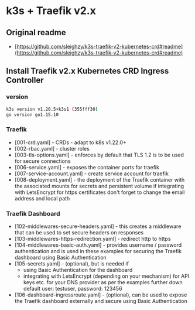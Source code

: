 # k3s + Traefik v2.x

## Original readme

* [https://github.com/sleighzy/k3s-traefik-v2-kubernetes-crd#readme](https://github.com/sleighzy/k3s-traefik-v2-kubernetes-crd#readme)

## Install Traefik v2.x Kubernetes CRD Ingress Controller

### version

```bash
k3s version v1.20.5+k3s1 (355fff30)
go version go1.15.10
```

### Traefik

- [001-crd.yaml] - CRDs - adapt to k8s v1.22.0+
- [002-rbac.yaml] - cluster roles
- [003-tls-options.yaml] - enforces by default that TLS 1.2 is to be
  used for secure connections
- [006-service.yaml] - exposes the container ports for traefik
- [007-service-account.yaml] - create service account for traefik
- [008-deployment.yaml] - the deployment of the Traefik container with the
  associated mounts for secrets and persistent volume if integrating with
  LetsEncrypt for https certificates
  don't forget to change the email address and local path

### Traefik Dashboard


- [102-middlewares-secure-headers.yaml] - this creates a middleware
  that can be used to set secure headers on responses
- [103-middlewares-https-redirection.yaml] - redirect http to https
- [104-middlewares-basic-auth.yaml] - provides username / password
  authentication and is used in these examples for securing the Traefik
  dashboard using Basic Authentication
- [105-secrets.yaml] - (optional), but is needed if
  - using Basic Authentication for the dashboard
  - integrating with LetsEncrypt (depending on your mechanism) for API keys etc.
    for your DNS provider as per the examples further down
    default user: testuser, password: 123456
- [106-dashboard-ingressroute.yaml] - (optional), can be used to expose the Traefik
  dashboard externally and secure using Basic Authentication
